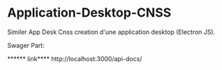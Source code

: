 # Application-Desktop-CNSS
Similer App Desk Cnss
creation d'une application desktop (Electron JS).






Swager Part: 




****** link****
http://localhost:3000/api-docs/
